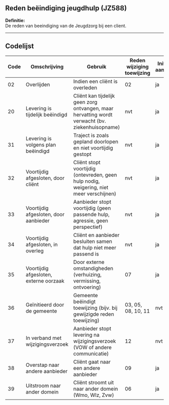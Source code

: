 ## Reden beëindiging jeugdhulp (JZ588)

**Definitie:**  
De reden van beeindiging van de Jeugdzorg bij een client.

---

## Codelijst
| Code | Omschrijving | Gebruik | Reden wijziging toewijzing | Initiatief aanbieder | Mutatiedatum | Ingangsdatum |
|------|--------------|---------|----------------------------|----------------------|--------------|--------------|
| 02 | Overlijden | Indien een cliënt is overleden | 02 | ja | 01-01-2015 | 01-01-2015 |
| 20 | Levering is tijdelijk beëindigd | Cliënt kan tijdelijk geen zorg ontvangen, maar hervatting wordt verwacht (bv. ziekenhuisopname) | nvt | ja | 12-07-2017 | 01-01-2015 |
| 31 | Levering is volgens plan beëindigd | Traject is zoals gepland doorlopen en niet voortijdig gestopt | nvt | ja | 12-07-2017 | 01-01-2015 |
| 32 | Voortijdig afgesloten, door cliënt | Cliënt stopt voortijdig (ontevreden, geen hulp nodig, weigering, niet meer verschijnen) | nvt | ja | 12-07-2017 | 01-01-2015 |
| 33 | Voortijdig afgesloten, door aanbieder| Aanbieder stopt voortijdig (geen passende hulp, agressie, geen perspectief) | nvt | ja | 12-07-2017 | 01-01-2015 |
| 34 | Voortijdig afgesloten, in overleg | Cliënt en aanbieder besluiten samen dat hulp niet meer passend is | nvt | ja | 12-07-2017 | 01-01-2015 |
| 35 | Voortijdig afgesloten, externe oorzaak| Door externe omstandigheden (verhuizing, vermissing, ontvoering) | 07 | ja | 12-07-2017 | 01-01-2015 |
| 36 | Geïnitieerd door de gemeente | Gemeente beëindigt toewijzing (bijv. bij gewijzigde reden toewijzing) | 03, 05, 08, 10, 11 | nvt | 01-04-2020 | 01-01-2021 |
| 37 | In verband met wijzigingsverzoek | Aanbieder stopt levering na wijzigingsverzoek (VOW of andere communicatie) | 12 | nvt | 01-04-2020 | 01-01-2021 |
| 38 | Overstap naar andere aanbieder | Cliënt gaat naar een andere aanbieder | 09 | ja | 30-09-2021 | 01-04-2022 |
| 39 | Uitstroom naar ander domein | Cliënt stroomt uit naar ander domein (Wmo, Wlz, Zvw) | 06 | ja | 30-09-2021 | 01-04-2022 |
